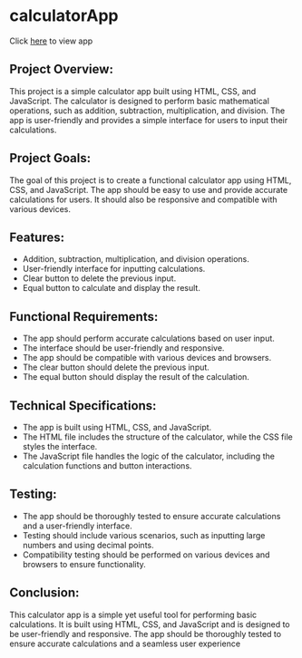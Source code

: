 # calculatorApp
Click [here](https://gaffs-calculator.netlify.app) to view app
## Project Overview:
This project is a simple calculator app built using HTML, CSS, and JavaScript. The calculator is designed to perform basic mathematical operations, such as addition, subtraction, multiplication, and division. The app is user-friendly and provides a simple interface for users to input their calculations.

## Project Goals:
The goal of this project is to create a functional calculator app using HTML, CSS, and JavaScript. The app should be easy to use and provide accurate calculations for users. It should also be responsive and compatible with various devices.

## Features:

- Addition, subtraction, multiplication, and division operations.
- User-friendly interface for inputting calculations.
- Clear button to delete the previous input.
- Equal button to calculate and display the result.

## Functional Requirements:

- The app should perform accurate calculations based on user input.
- The interface should be user-friendly and responsive.
- The app should be compatible with various devices and browsers.
- The clear button should delete the previous input.
- The equal button should display the result of the calculation.

## Technical Specifications:

- The app is built using HTML, CSS, and JavaScript.
- The HTML file includes the structure of the calculator, while the CSS file styles the interface.
- The JavaScript file handles the logic of the calculator, including the calculation functions and button interactions.

## Testing:
- The app should be thoroughly tested to ensure accurate calculations and a user-friendly interface.
- Testing should include various scenarios, such as inputting large numbers and using decimal points.
- Compatibility testing should be performed on various devices and browsers to ensure functionality.

## Conclusion:
This calculator app is a simple yet useful tool for performing basic calculations. It is built using HTML, CSS, and JavaScript and is designed to be user-friendly and responsive. The app should be thoroughly tested to ensure accurate calculations and a seamless user experience
